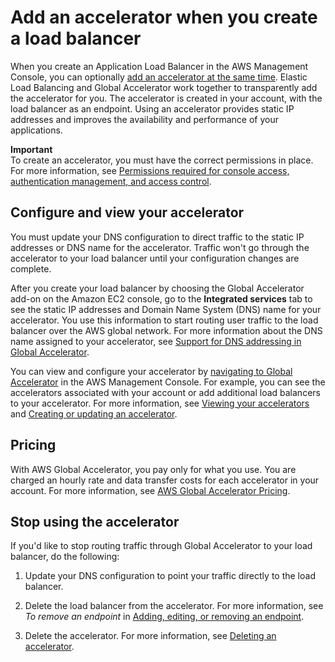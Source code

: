 # Add an accelerator when you create a load balancer<a name="about-accelerators.alb-accelerator"></a>

When you create an Application Load Balancer in the AWS Management Console, you can optionally [ add an accelerator at the same time](https://docs.aws.amazon.com/elasticloadbalancing/latest/application/create-application-load-balancer.html)\. Elastic Load Balancing and Global Accelerator work together to transparently add the accelerator for you\. The accelerator is created in your account, with the load balancer as an endpoint\. Using an accelerator provides static IP addresses and improves the availability and performance of your applications\. 

**Important**  
To create an accelerator, you must have the correct permissions in place\. For more information, see [Permissions required for console access, authentication management, and access control](auth-and-access-control.md#auth_access_required-permissions)\.

## Configure and view your accelerator<a name="about-accelerators.elb-accelerator.config"></a>

You must update your DNS configuration to direct traffic to the static IP addresses or DNS name for the accelerator\. Traffic won't go through the accelerator to your load balancer until your configuration changes are complete\. 

After you create your load balancer by choosing the Global Accelerator add\-on on the Amazon EC2 console, go to the **Integrated services** tab to see the static IP addresses and Domain Name System \(DNS\) name for your accelerator\. You use this information to start routing user traffic to the load balancer over the AWS global network\. For more information about the DNS name assigned to your accelerator, see [Support for DNS addressing in Global Accelerator](about-accelerators.dns-addressing.md)\.

You can view and configure your accelerator by [ navigating to Global Accelerator](https://us-west-2.console.aws.amazon.com/ec2/v2/home?region=us-west-2#GlobalAccelerator:) in the AWS Management Console\. For example, you can see the accelerators associated with your account or add additional load balancers to your accelerator\. For more information, see [Viewing your accelerators](about-accelerators.viewing.md) and [ Creating or updating an accelerator](about-accelerators.creating-editing.md)\.

## Pricing<a name="about-accelerators.elb-accelerator.pricing"></a>

With AWS Global Accelerator, you pay only for what you use\. You are charged an hourly rate and data transfer costs for each accelerator in your account\. For more information, see [ AWS Global Accelerator Pricing](https://aws.amazon.com/global-accelerator/pricing)\.

## Stop using the accelerator<a name="about-accelerators.elb-accelerator.deleting"></a>

If you'd like to stop routing traffic through Global Accelerator to your load balancer, do the following:

1. Update your DNS configuration to point your traffic directly to the load balancer\.

1. Delete the load balancer from the accelerator\. For more information, see *To remove an endpoint* in [Adding, editing, or removing an endpoint](about-endpoints-adding-endpoints.md)\.

1. Delete the accelerator\. For more information, see [ Deleting an accelerator](about-accelerators.deleting.md)\.